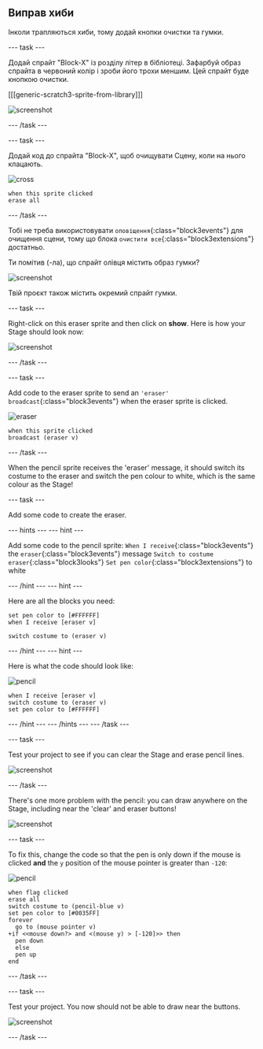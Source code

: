 ## Виправ хиби

Інколи трапляються хиби, тому додай кнопки очистки та гумки.

\--- task \---

Додай спрайт "Block-X" із розділу літер в бібліотеці. Зафарбуй образ спрайта в червоний колір і зроби його трохи меншим. Цей спрайт буде кнопкою очистки.

[[[generic-scratch3-sprite-from-library]]]

![screenshot](images/paint-x.png)

\--- /task \---

\--- task \---

Додай код до спрайта "Block-X", щоб очищувати Сцену, коли на нього клацають.

![cross](images/cross.png)

```blocks3
when this sprite clicked
erase all
```

\--- /task \---

Тобі не треба використовувати `оповіщення`{:class="block3events"} для очищення сцени, тому що блока `очистити все`{:class="block3extensions"} достатньо.

Ти помітив (-ла), що спрайт олівця містить образ гумки?

![screenshot](images/paint-eraser-costume.png)

Твій проєкт також містить окремий спрайт гумки.

\--- task \---

Right-click on this eraser sprite and then click on **show**. Here is how your Stage should look now:

![screenshot](images/paint-eraser-stage.png)

\--- /task \---

\--- task \---

Add code to the eraser sprite to send an `'eraser' broadcast`{:class="block3events"} when the eraser sprite is clicked.

![eraser](images/eraser.png)

```blocks3
when this sprite clicked
broadcast (eraser v)
```

\--- /task \---

When the pencil sprite receives the 'eraser' message, it should switch its costume to the eraser and switch the pen colour to white, which is the same colour as the Stage!

\--- task \---

Add some code to create the eraser.

\--- hints \--- \--- hint \---

Add some code to the pencil sprite: `When I receive`{:class="block3events"} the `eraser`{:class="block3events"} message `Switch to costume eraser`{:class="block3looks"} `Set pen color`{:class="block3extensions"} to white

\--- /hint \--- \--- hint \---

Here are all the blocks you need:

```blocks3
set pen color to [#FFFFFF]
when I receive [eraser v]

switch costume to (eraser v)
```

\--- /hint \--- \--- hint \---

Here is what the code should look like:

![pencil](images/pencil.png)

```blocks3
when I receive [eraser v]
switch costume to (eraser v)
set pen color to [#FFFFFF]
```

\--- /hint \--- \--- /hints \--- \--- /task \---

\--- task \---

Test your project to see if you can clear the Stage and erase pencil lines.

![screenshot](images/paint-erase-test.png)

\--- /task \---

There's one more problem with the pencil: you can draw anywhere on the Stage, including near the 'clear' and eraser buttons!

![screenshot](images/paint-draw-problem.png)

\--- task \---

To fix this, change the code so that the pen is only down if the mouse is clicked **and** the `y` position of the mouse pointer is greater than `-120`:

![pencil](images/pencil.png)

```blocks3
when flag clicked
erase all
switch costume to (pencil-blue v)
set pen color to [#0035FF]
forever
  go to (mouse pointer v)
+if <<mouse down?> and <(mouse y) > [-120]>> then 
  pen down
  else
  pen up
end
```

\--- /task \---

\--- task \---

Test your project. You now should not be able to draw near the buttons.

![screenshot](images/paint-fixed.png)

\--- /task \---